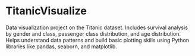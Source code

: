 # TitanicVisualize
Data visualization project on the Titanic dataset. Includes survival analysis by gender and class, passenger class distribution, and age distribution. Helps understand data patterns and build basic plotting skills using Python libraries like pandas, seaborn, and matplotlib.
